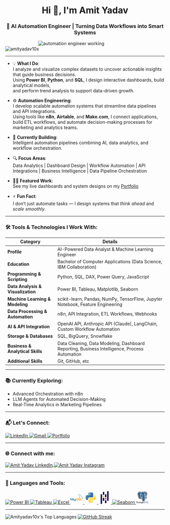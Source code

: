 <h1 align="center">Hi 👋, I'm Amit Yadav</h1>
<h3 align="center">🚀 AI Automation Engineer | Turning Data Workflows into Smart Systems</h3>

<img align="right" alt="automation engineer working" width="400" src="https://user-images.githubusercontent.com/98509698/205488812-96c222ed-cbb2-4c1d-b6c2-6bdc1a42e3da.gif">

<p align="left">
  <img src="https://komarev.com/ghpvc/?username=amityadav10x&label=Profile%20views&color=0e75b6&style=flat" alt="amityadav10x" />
</p>

---

- 💡 **What I Do**:  
  I analyze and visualize complex datasets to uncover actionable insights that guide business decisions.  
  Using <strong>Power BI</strong>, <strong>Python</strong>, and <strong>SQL</strong>, I design interactive dashboards, build analytical models,  
  and perform trend analysis to support data-driven growth.

- ⚙️ **Automation Engineering**:  
  I develop scalable automation systems that streamline data pipelines and API integrations.  
  Using tools like <strong>n8n</strong>, <strong>Airtable</strong>, and <strong>Make.com</strong>, I connect applications,  
  build ETL workflows, and automate decision-making processes for marketing and analytics teams.

- 🌱 **Currently Building**:  
  Intelligent automation pipelines combining AI, data analytics, and workflow orchestration.

- 🔍 **Focus Areas**:  
  Data Analytics | Dashboard Design | Workflow Automation | API Integrations | Business Intelligence | Data Pipeline Orchestration

- 👨‍💻 **Featured Work**:  
  See my live dashboards and system designs on my [Portfolio](https://amityadav10x.github.io/Portfolio_Website/index.html)

- ⚡ **Fun Fact**:  
  I don’t just automate tasks — I design systems that *think ahead* and *scale smoothly*.

---

<h3 align="left">🛠️ Tools & Technologies I Work With:</h3>

| **Category** | **Details** |
|---------------|-------------|
| **Profile** | AI-Powered Data Analyst & Machine Learning Engineer |
| **Education** | Bachelor of Computer Applications (Data Science, IBM Collaboration) |
| **Programming & Scripting** | Python, SQL, DAX, Power Query, JavaScript |
| **Data Analysis & Visualization** | Power BI, Tableau, Matplotlib, Seaborn |
| **Machine Learning & Modeling** | scikit-learn, Pandas, NumPy, TensorFlow, Jupyter Notebook, Feature Engineering |
| **Data Processing & Automation** | n8n, API Integration, ETL Workflows, Webhooks |
| **AI & API Integration** | OpenAI API, Anthropic API (Claude), LangChain, Custom Workflow Automation |
| **Storage & Databases** | SQL, BigQuery, Snowflake |
| **Business & Analytical Skills** | Data Cleaning, Data Modeling, Dashboard Reporting, Business Intelligence, Process Automation |
| **Additional Skills** | Git, GitHub, etc |

---

<h3 align="left">📚 Currently Exploring:</h3>

<ul>
  <li>Advanced Orchestration with n8n</li>
  <li>LLM Agents for Automated Decision-Making</li>
  <li>Real-Time Analytics in Marketing Pipelines</li>
</ul>

---

<h3 align="left">📬 Let's Connect:</h3>

<p align="left">
  <a href="https://www.linkedin.com/in/yadavamit10x" target="_blank">
    <img src="https://img.shields.io/badge/LinkedIn-blue?style=for-the-badge&logo=linkedin" alt="LinkedIn"/>
  </a>
  <a href="mailto:amityadav10x@gmail.com">
    <img src="https://img.shields.io/badge/Gmail-D14836?style=for-the-badge&logo=gmail&logoColor=white" alt="Gmail"/>
  </a>
  <a href="https://amityadav10x.github.io/Portfolio_Website/index.html" target="_blank">
    <img src="https://img.shields.io/badge/Portfolio-000000?style=for-the-badge&logo=github&logoColor=white" alt="Portfolio"/>
  </a>
</p>

---

<h3 align="left">🌐 Connect with me:</h3>
<p align="left">
  <a href="https://www.linkedin.com/in/yadavamit10x" target="_blank">
    <img align="center" src="https://raw.githubusercontent.com/rahuldkjain/github-profile-readme-generator/master/src/images/icons/Social/linked-in-alt.svg" alt="Amit Yadav LinkedIn" height="30" width="40" />
  </a>
  <a href="https://www.instagram.com/amit_yadvv__" target="_blank">
    <img align="center" src="https://raw.githubusercontent.com/rahuldkjain/github-profile-readme-generator/master/src/images/icons/Social/instagram.svg" alt="Amit Yadav Instagram" height="30" width="40" />
  </a>
</p>

---

<h3 align="left">🧩 Languages and Tools:</h3>
<p align="left">
  <a href="https://powerbi.microsoft.com/" target="_blank" rel="noreferrer">
    <img src="https://learn.microsoft.com/es-es/training/achievements/get-started-power-bi.svg" alt="Power BI" width="40" height="40">
  </a>
  <a href="https://www.tableau.com/" target="_blank" rel="noreferrer">
    <img src="https://user-images.githubusercontent.com/32903323/43256817-e40da78a-90c5-11e8-9c84-9471549a1259.png" alt="Tableau" width="40" height="40">
  </a>
  <a href="https://products.office.com/en/excel" target="_blank" rel="noreferrer">
    <img src="https://upload.wikimedia.org/wikipedia/commons/thumb/7/73/Microsoft_Excel_2013-2019_logo.svg/1024px-Microsoft_Excel_2013-2019_logo.svg.png" alt="Excel" width="40" height="40">
  </a>
  <a href="https://www.mysql.com/" target="_blank" rel="noreferrer">
    <img src="https://raw.githubusercontent.com/devicons/devicon/master/icons/mysql/mysql-original-wordmark.svg" alt="MySQL" width="40" height="40">
  </a>
  <a href="https://www.python.org" target="_blank" rel="noreferrer">
    <img src="https://raw.githubusercontent.com/devicons/devicon/master/icons/python/python-original.svg" alt="Python" width="40" height="40">
  </a>
  <a href="https://pandas.pydata.org/" target="_blank" rel="noreferrer">
    <img src="https://raw.githubusercontent.com/devicons/devicon/2ae2a900d2f041da66e950e4d48052658d850630/icons/pandas/pandas-original.svg" alt="Pandas" width="40" height="40">
  </a>
  <a href="https://seaborn.pydata.org/" target="_blank" rel="noreferrer">
    <img src="https://seaborn.pydata.org/_images/logo-mark-lightbg.svg" alt="Seaborn" width="40" height="40">
  </a>
  <a href="https://www.postgresql.org" target="_blank" rel="noreferrer">
    <img src="https://raw.githubusercontent.com/devicons/devicon/master/icons/postgresql/postgresql-original-wordmark.svg" alt="PostgreSQL" width="40" height="40">
  </a>
</p>

---

![Amityadav10x's Top Languages](https://github-readme-stats.vercel.app/api/top-langs/?username=Amityadav10x&theme=vue-dark&show_icons=true&hide_border=true&layout=compact)
<a href="https://git.io/streak-stats">
  <img src="https://streak-stats.demolab.com?user=Amityadav10x&theme=highcontrast" alt="GitHub Streak" />
</a>

